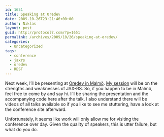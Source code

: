 ```yaml
---
id: 1651
title: Speaking at Oredev
date: 2009-10-26T23:21:46+00:00
author: Niklas
layout: post
guid: http://protocol7.com/?p=1651
permalink: /archives/2009/10/26/speaking-at-oredev/
categories:
  - Uncategorized
tags:
  - conference
  - jaxrs
  - oredev
  - REST
---
```

<div class='microid-21317b6975c90abcb23d91f94e5728e4b4a7adaf'>
  <p>
    Next week, I&#8217;ll be presenting at <a href="http://www.oredev.org/">Oredev in Malm&ouml;</a>. <a href="http://www.oredev.org/prod/oredev/site.nsf/docsbycodename/session?opendocument&#038;sid=74973266B956E2E7C1257593006F5518&#038;day=4&#038;track=E92AC6A14535633BC12575A5004943A0">My session</a> will be on the strengths and weaknesses of JAX-RS. So, if you happen to be in Malm&ouml;, feel free to come by and say hi. I&#8217;ll be sharing the presentation and the accompanying code here after the talk. I also understand there will be videos of all talks available so if you like to see me stuttering, have a look at the conference site afterward.
  </p>
  
  <p>
    Unfortunately, it seems like work will only allow me for visiting the conference over day. Given the quality of speakers, this is utter failure, but what do you do.
  </p>
</div>

